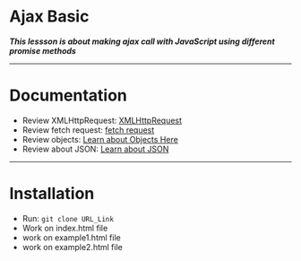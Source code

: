 # Ajax Basic

***This lessson is about making ajax call with JavaScript using different promise methods***

___

# Documentation

 - Review XMLHttpRequest: [XMLHttpRequest](https://developer.mozilla.org/en-US/docs/Web/API/XMLHttpRequest)
 - Review fetch request: [fetch request](https://developer.mozilla.org/en-US/docs/Web/API/Fetch_API)
 - Review objects: [Learn about Objects Here](https://www.telerik.com/blogs/functional-programming-with-javascript-object-arrays)
 - Review about JSON: [Learn about JSON](https://developer.mozilla.org/en-US/docs/Learn/JavaScript/Objects/JSON)
___

# Installation

 - Run: `git clone URL_Link`
 - Work on index.html file
 - work on example1.html file
 - work on example2.html file

